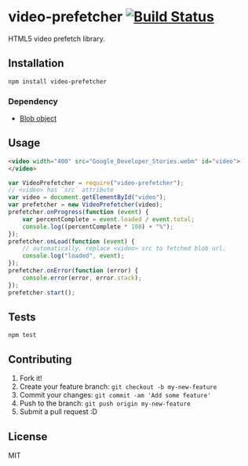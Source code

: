 # video-prefetcher [![Build Status](https://travis-ci.org/azu/video-prefetcher.svg?branch=master)](https://travis-ci.org/azu/video-prefetcher)

HTML5 video prefetch library.

## Installation

    npm install video-prefetcher

### Dependency

- [Blob object](https://developer.mozilla.org/en-US/docs/Web/API/Blob "Blob")

## Usage

```html
<video width="400" src="Google_Developer_Stories.webm" id="video">
</video>
```

```js
var VideoPrefetcher = require("video-prefetcher");
// <video> has `src` attribute
var video = document.getElementById("video");
var prefetcher = new VideoPrefetcher(video);
prefetcher.onProgress(function (event) {
    var percentComplete = event.loaded / event.total;
    console.log((percentComplete * 100) + "%");
});
prefetcher.onLoad(function (event) {
    // automatically, replace <video> src to fetched blob url.
    console.log("loaded", event);
});
prefetcher.onError(function (error) {
    console.error(error, error.stack);
});
prefetcher.start();
```

## Tests

    npm test

## Contributing

1. Fork it!
2. Create your feature branch: `git checkout -b my-new-feature`
3. Commit your changes: `git commit -am 'Add some feature'`
4. Push to the branch: `git push origin my-new-feature`
5. Submit a pull request :D

## License

MIT
